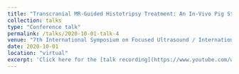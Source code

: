 ```yaml
---
title: "Transcranial MR-Guided Histotripsy Treatment: An In-Vivo Pig Study"
collection: talks
type: "Conference talk"
permalink: /talks/2020-10-01-talk-4
venue: "7th International Symposium on Focused Ultrasound / International Symposium on Therapeutic Ultrasound 2021 (selected as Student Speed Talk Finalist)"
date: 2020-10-01
location: "virtual"
excerpt: 'Click here for the [talk recording](https://www.youtube.com/watch?v=CRhBHa_Fsdg)'
---
```

